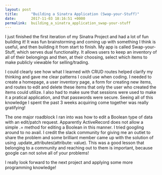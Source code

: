 ```yaml
---
layout: post
title:      "Building a Sinatra Application (Swap-your-Stuff)"
date:       2017-11-03 18:16:51 +0000
permalink:  building_a_sinatra_application_swap-your-stuff
---
```



I just finished the first iteration of my Sinatra Project and had a lot of fun building it! It was fun brainstorming and coming up with something I think is useful, and then building it from start to finish. My app is called Swap-your-Stuff, which serves dual functionality. It allows users to keep an inventory of all of their belongings and then, at their choosing, select which items to make publicly viewable for selling/trading. 

I could clearly see how what I learned with CRUD routes helped clarify my thinking and gave me clear patterns I could use when coding. I needed to create a homepage, a user inventory page, a form for creating new items, and routes to edit and delete these items that only the user who created the items could utilize. I also had to make sure that sessions were used to make it a pratical application, and that passwords were secure. Seeing all of this knowledge I spent the past 3 weeks acquiring come together was really gratifying!

The one major roadblock I ran into was how to edit a Boolean type of data with an edit/patch request. Apparently ActiveRecord does not allow a simple .= method for editing a Boolean in this manner. I tried googling around to no avail. I credit the slack community for giving me an outlet to share the problem and some brilliant member came up with the solution of using .update_attributes(attribute: value). This was a good lesson that belonging to a community and reaching out to them is important, because google can not solve all of your problems!

I really look forward to the next project and applying some more programming knowledge!
